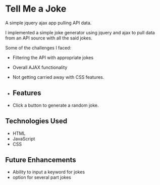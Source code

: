 # Tell Me a Joke 
A simple jquery ajax app pulling API data.




I implemented a simple joke generator using jquery and ajax to pull data from an API source with all the said jokes.

Some of the challenges I faced:
- Filtering the API with appropriate jokes
- Overall AJAX functionality 
- Not getting carried away with CSS features.

- ## Features

- Click a button to generate a random joke.



## Technologies Used 
- HTML
- JavaScript
- CSS



## Future Enhancements 
- Ability to input a keyword for jokes
- option for several part jokes